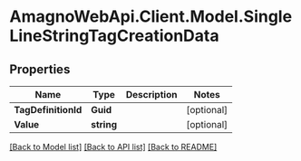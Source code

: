 
# AmagnoWebApi.Client.Model.SingleLineStringTagCreationData

## Properties

Name | Type | Description | Notes
------------ | ------------- | ------------- | -------------
**TagDefinitionId** | **Guid** |  | [optional] 
**Value** | **string** |  | [optional] 

[[Back to Model list]](../README.md#documentation-for-models)
[[Back to API list]](../README.md#documentation-for-api-endpoints)
[[Back to README]](../README.md)

